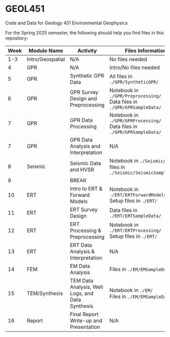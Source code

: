 # GEOL451
Code and Data for Geology 451 Environmental Geophysics

For the Spring 2025 semester, the following should help you find files in this repository:

| Week | Module Name | Activity |Files Information |
|------|-------------|----------|------------------|
| 1-3| Intro/Geospatial| N/A |No files needed|
| 4| GPR | N/A |Intro/No files needed |
| 5| GPR | Synthetic GPR Data  | All files in `./GPR/SyntheticGPR/`  |
| 6| GPR | GPR Survey Design and Preprocessing  | Notebook in `./GPR/Preprocessing/`  <br> Data files in `./GPR/GPRSampleData/` |
| 7| GPR | GPR Data Processing  | Notebook in `./GPR/GPRProcessing/` <br> Data files in `./GPR/GPRSampleData/` |
| 7| GPR | GPR Data Analysis and Interpretation  | N/A |
| 8| Seismic | Seismic Data and HVSR  | Notebook in `./Seismic/` and files in `./Seismic/SeismicSampleData/` |
| 9| | BREAK |
|10| ERT | Intro to ERT & Forward Models | Notebook in `./ERT/ERTForwardModels/` <br> Setup files in `./ERT/` |
|11| ERT | ERT Survey Design | Data files in `./ERT/ERTSampleData/` |
|12| ERT | ERT Processing & Preprocessing |Notebook in `./ERT/ERTProcessing/` <br> Setup files in `./ERT/` |
|13| ERT | ERT Data Analysis & Interpretation | N/A |
|14| FEM | EM Data Analysis | Files in `./EM/EMSampleData/` |
|15| TEM/Synthesis | TEM Data Analysis, Well Logs, and Data Synthesis | Notebook in `./EM/` <br> Files in `./EM/EMSampleData/`  |
|16| Report | Final Report Write-up and Presentation | N/A |
